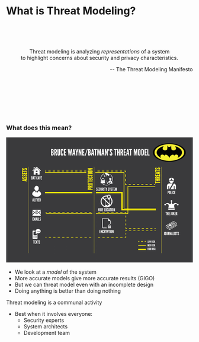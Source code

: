 # What is Threat Modeling?

<br /><br /><br />

<p align="center"> Threat modeling is analyzing <i>representations</i> of a system <br>
to highlight concerns about security and privacy characteristics. </p>

<p align="right"> -- The Threat Modeling Manifesto </p>

<br /><br /><br /><br /><br /><br />

### What does this mean?

![alt text](/images/batman-threat-model-1200-800x535.png "Nananananananana Batman!")

* We look at a _model_ of the system
* More accurate models give more accurate results (GIGO)
* But we can threat model even with an incomplete design
* Doing anything is better than doing nothing

Threat modeling is a communal activity
* Best when it involves everyone:
  * Security experts
  * System architects
  * Development team
 
